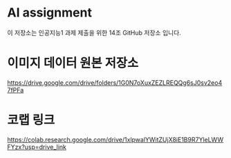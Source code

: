 # AI assignment

이 저장소는 인공지능1 과제 제출을 위한 14조 GitHub 저장소 입니다.

# 이미지 데이터 원본 저장소
https://drive.google.com/drive/folders/1G0N7oXuxZEZLREQQg6sJ0sv2eo47fPFa

# 코랩 링크
https://colab.research.google.com/drive/1xlpwalYWitZUjX8iE1B9R7YleLWWFYzx?usp=drive_link
